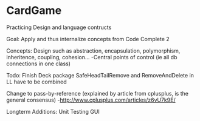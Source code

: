 CardGame
========

Practicing Design and language contructs

Goal: Apply and thus internalize concepts from Code Complete 2

Concepts:
Design such as abstraction, encapsulation, polymorphism, inheritence, coupling, cohesion...
-Central points of control (ie all db connections in one class)



Todo:
Finish Deck package
SafeHeadTailRemove and RemoveAndDelete in LL have to be combined

Change to pass-by-reference (explained by article from cplusplus, is the general consensus)
-http://www.cplusplus.com/articles/z6vU7k9E/

Longterm Additions:
Unit Testing
GUI
